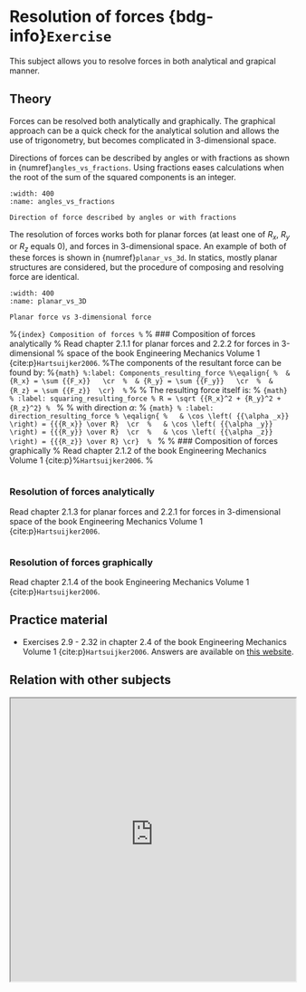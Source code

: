 # Resolution of forces {bdg-info}`Exercise`

This subject allows you to resolve forces in both analytical and grapical manner.

## Theory

Forces can be resolved both analytically and graphically. The graphical approach can be a quick check for the analytical solution and allows the use of trigonometry, but becomes complicated in 3-dimensional space.

Directions of forces can be described by angles or with fractions as shown in {numref}`angles_vs_fractions`. Using fractions eases calculations when the root of the sum of the squared components is an integer.

```{figure} Resolution_of_forces_data/angles_vs_fractions.png
:width: 400
:name: angles_vs_fractions

Direction of force described by angles or with fractions
```

The resolution of forces works both for planar forces (at least one of $R_x$, $R_y$ or $R_z$ equals $0$), and forces in 3-dimensional space. An example of both of these forces is shown in {numref}`planar_vs_3d`. In statics, mostly planar structures are considered, but the procedure of composing and resolving force are identical.

```{figure} Resolution_of_forces_data/Planar_vs_3D.png
:width: 400
:name: planar_vs_3D

Planar force vs 3-dimensional force
```

%```{index} Composition of forces
%```
% ### Composition of forces analytically
% Read chapter 2.1.1 for planar forces and 2.2.2 for forces in 3-dimensional % space of the book Engineering Mechanics Volume 1 {cite:p}`Hartsuijker2006`.
%The components of the resultant force can be found by:
%```{math}
%:label: Components_resulting_force
%\eqalign{
%  & {R_x} = \sum {{F_x}}   \cr 
%  & {R_y} = \sum {{F_y}}   \cr 
%  & {R_z} = \sum {{F_z}}  \cr} 
%```
%
% The resulting force itself is:
% ```{math}
% :label: squaring_resulting_force
% R = \sqrt {{R_x}^2 + {R_y}^2 + {R_z}^2}
% ```
% 
% with direction $\alpha$:
% ```{math}
% :label: direction_resulting_force
% \eqalign{
%   & \cos \left( {{\alpha _x}} \right) = {{{R_x}} \over R}  \cr 
%   & \cos \left( {{\alpha _y}} \right) = {{{R_y}} \over R}  \cr 
%   & \cos \left( {{\alpha _z}} \right) = {{{R_z}} \over R} \cr} 
% ```
% 
% ### Composition of forces graphically
% Read chapter 2.1.2 of the book Engineering Mechanics Volume 1 {cite:p}%`Hartsuijker2006`.
%
```{index} Resolution of forces; analytically
```
### Resolution of forces analytically
Read chapter 2.1.3 for planar forces and 2.2.1 for forces in 3-dimensional space of the book Engineering Mechanics Volume 1 {cite:p}`Hartsuijker2006`.

```{index} Resolution of forces; graphically
```
### Resolution of forces graphically
Read chapter 2.1.4 of the book Engineering Mechanics Volume 1 {cite:p}`Hartsuijker2006`.

## Practice material
- Exercises 2.9 - 2.32 in chapter 2.4 of the book Engineering Mechanics Volume 1 {cite:p}`Hartsuijker2006`. Answers are available on [this website](https://icozct.tudelft.nl/TUD_CT/bookanswers/vol1/Chapter2/).

## Relation with other subjects
<iframe allow="fullscreen" style="width: 100%!important; height: 500px;" src="https://prime-applets.ewi.tudelft.nl/graph/CTB1110-17/show2?lecture=1&view=lecture" allowfullscreen></iframe>